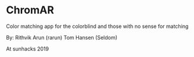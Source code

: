 # ChromAR

Color matching app for the colorblind and those with no sense for matching

By:
Rithvik Arun (rarun)
Tom Hansen (Seldom)

At sunhacks 2019
